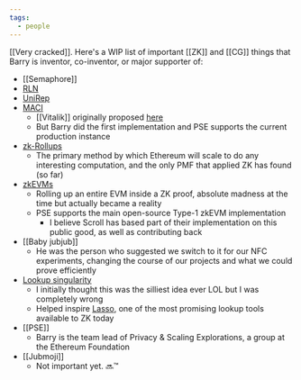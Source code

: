 ```yaml
---
tags:
  - people
---
```



[[Very cracked]]. Here's a WIP list of important [[ZK]] and [[CG]] things that Barry is  inventor, co-inventor, or major supporter of:
- [[Semaphore]]
- [RLN](https://ethresear.ch/t/semaphore-rln-rate-limiting-nullifier-for-spam-prevention-in-anonymous-p2p-setting/5009)
- [UniRep](https://ethresear.ch/t/anonymous-reputation-risking-and-burning/3926)
- [MACI](https://maci.pse.dev/)
	- [[Vitalik]] originally proposed [here](https://ethresear.ch/t/minimal-anti-collusion-infrastructure/5413)
	- But Barry did the first implementation and PSE supports the current production instance
- [zk-Rollups](https://ethresear.ch/t/roll-up-roll-back-snark-side-chain-17000-tps/3675)
	- The primary method by which Ethereum will scale to do any interesting computation, and the only PMF that applied ZK has found (so far)
- [zkEVMs](https://github.com/privacy-scaling-explorations/zkevm-circuits)
	- Rolling up an entire EVM inside a ZK proof, absolute madness at the time but actually became a reality
	- PSE supports the main open-source Type-1 zkEVM implementation
		- I believe Scroll has based part of their implementation on this public good, as well as contributing back
- [[Baby jubjub]]
	- He was the person who suggested we switch to it for our NFC experiments, changing the course of our projects and what we could prove efficiently
- [Lookup singularity](https://zkresear.ch/t/lookup-singularity/65)
	- I initially thought this was the silliest idea ever LOL but I was completely wrong
	- Helped inspire [Lasso](https://people.cs.georgetown.edu/jthaler/Lasso-paper.pdf), one of the most promising lookup tools available to ZK today
- [[PSE]]
	- Barry is the team lead of Privacy & Scaling Explorations, a group at the Ethereum Foundation
- [[Jubmoji]]
	- Not important yet. 🔜™️